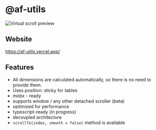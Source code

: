 # @af-utils

![Virtual scroll preview](https://af-utils.vercel.app/preview.gif)

## Website

https://af-utils.vercel.app/

## Features

-   All dimensions are calculated automatically, so there is no need to provide them.
-   Uses position: sticky for tables
-   mobx - ready
-   supports window / any other detached scroller (beta)
-   optimized for performance
-   typescript-ready (in progress)
-   decoupled architecture
-   `scrollTo(index, smooth = false)` method is available
